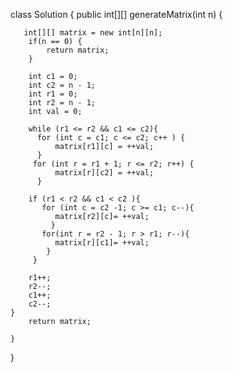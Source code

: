 class Solution {
    public int[][] generateMatrix(int n) {

       int[][] matrix = new int[n][n];
        if(n == 0) {
            return matrix;
        }

        int c1 = 0;
        int c2 = n - 1;
        int r1 = 0;
        int r2 = n - 1;
        int val = 0;

        while (r1 <= r2 && c1 <= c2){
          for (int c = c1; c <= c2; c++ ) {
              matrix[r1][c] = ++val;
          }
         for (int r = r1 + 1; r <= r2; r++) {
              matrix[r][c2] = ++val;
          }

        if (r1 < r2 && c1 < c2 ){
           for (int c = c2 -1; c >= c1; c--){
              matrix[r2][c]= ++val;
             }
           for(int r = r2 - 1; r > r1; r--){
              matrix[r][c1]= ++val;
            }
         }

        r1++;
        r2--;
        c1++;
        c2--;
    }
        return matrix;

    }
}
